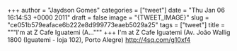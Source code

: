 
+++
author = "Jaydson Gomes"
categories = ["tweet"]
date = "Thu Jan 06 16:14:53 +0000 2011"
draft = false
image = "{TWEET_IMAGE}"
slug = "ce051b579eaface6b222e8d999773eaeb5029a25"
tags = ["tweet"]
title = """I'm at Z Cafe Iguatemi (A..."""
+++
I'm at Z Cafe Iguatemi (Av. João Wallig 1800 (Iguatemi - loja 102), Porto Alegre) http://4sq.com/g10xf4
